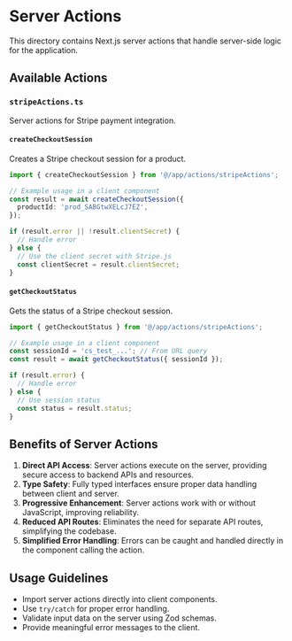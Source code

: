 # Server Actions

This directory contains Next.js server actions that handle server-side logic for the application.

## Available Actions

### `stripeActions.ts`

Server actions for Stripe payment integration.

#### `createCheckoutSession`

Creates a Stripe checkout session for a product.

```typescript
import { createCheckoutSession } from '@/app/actions/stripeActions';

// Example usage in a client component
const result = await createCheckoutSession({
  productId: 'prod_SABGtwXELcJ7EZ',
});

if (result.error || !result.clientSecret) {
  // Handle error
} else {
  // Use the client secret with Stripe.js
  const clientSecret = result.clientSecret;
}
```

#### `getCheckoutStatus`

Gets the status of a Stripe checkout session.

```typescript
import { getCheckoutStatus } from '@/app/actions/stripeActions';

// Example usage in a client component
const sessionId = 'cs_test_...'; // From URL query
const result = await getCheckoutStatus({ sessionId });

if (result.error) {
  // Handle error
} else {
  // Use session status
  const status = result.status;
}
```

## Benefits of Server Actions

1. **Direct API Access**: Server actions execute on the server, providing secure access to backend APIs and resources.
2. **Type Safety**: Fully typed interfaces ensure proper data handling between client and server.
3. **Progressive Enhancement**: Server actions work with or without JavaScript, improving reliability.
4. **Reduced API Routes**: Eliminates the need for separate API routes, simplifying the codebase.
5. **Simplified Error Handling**: Errors can be caught and handled directly in the component calling the action.

## Usage Guidelines

- Import server actions directly into client components.
- Use `try/catch` for proper error handling.
- Validate input data on the server using Zod schemas.
- Provide meaningful error messages to the client.

